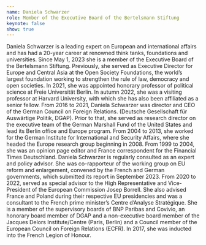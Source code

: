 ```yaml
---
name: Daniela Schwarzer
role: Member of the Executive Board of the Bertelsmann Stiftung
keynote: false
show: true
---
```


Daniela Schwarzer is a leading expert on European and international affairs and has had a 20-year career at renowned think tanks, foundations and universities.
Since May 1, 2023 she is a member of the Executive Board of the Bertelsmann Stiftung. Previously, she served as Executive Director for Europe and Central Asia at the Open Society Foundations, the world’s largest foundation working to strengthen the rule of law, democracy and open societies. In 2021, she was appointed honorary professor of political science at Freie Universität Berlin. In autumn 2022, she was a visiting professor at Harvard University, with which she has also been affiliated as a senior fellow.
From 2016 to 2021, Daniela Schwarzer was director and CEO of the German Council on Foreign Relations. (Deutsche Gesellschaft für Auswärtige Politik, DGAP). Prior to that, she served as research director on the executive team of the German Marshall Fund of the United States and lead its Berlin office and Europe program. From 2004 to 2013, she worked for the German Institute for International and Security Affairs, where she headed the Europe research group beginning in 2008. From 1999 to 2004, she was an opinion page editor and France correspondent for the Financial Times Deutschland.
Daniela Schwarzer is regularly consulted as an expert and policy advisor. She was co-rapporteur of the working group on EU reform and enlargement, convened by the French and German governments, which submitted its report in September 2023. From 2020 to 2022, served as special advisor to the High Representative and Vice-President of the European Commission Josep Borrell. She also advised France and Poland during their respective EU presidencies and was a consultant to the French prime minister’s Centre dʼAnalyse Stratégique. She is a member of the supervisory boards of BNP Paribas and Covivio, an honorary board member of DGAP and a non-executive board member of the Jacques Delors Institute/Centre (Paris, Berlin) and a Council member of the European Council on Foreign Relations (ECFR). In 2017, she was inducted into the French Legion of Honour.